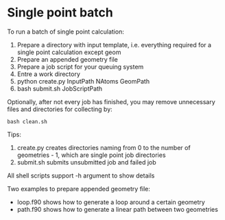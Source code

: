 # Single point batch

To run a batch of single point calculation:
1. Prepare a directory with input template, i.e. everything required for a single point calculation except geom
2. Prepare an appended geometry file
3. Prepare a job script for your queuing system
4. Entre a work directory
5. python create.py InputPath NAtoms GeomPath
6. bash submit.sh JobScriptPath

Optionally, after not every job has finished, you may remove unnecessary files and directories for collecting by:

    bash clean.sh

Tips:
1. create.py creates directories naming from 0 to the number of geometries - 1, which are single point job directories
2. submit.sh submits unsubmitted job and failed job

All shell scripts support -h argument to show details

Two examples to prepare appended geometry file: 
* loop.f90 shows how to generate a loop around a certain geometry
* path.f90 shows how to generate a linear path between two geometries
